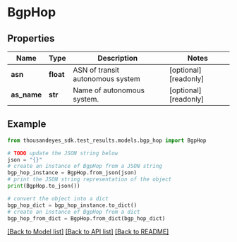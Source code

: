 # BgpHop


## Properties

Name | Type | Description | Notes
------------ | ------------- | ------------- | -------------
**asn** | **float** | ASN of transit autonomous system | [optional] [readonly] 
**as_name** | **str** | Name of autonomous system. | [optional] [readonly] 

## Example

```python
from thousandeyes_sdk.test_results.models.bgp_hop import BgpHop

# TODO update the JSON string below
json = "{}"
# create an instance of BgpHop from a JSON string
bgp_hop_instance = BgpHop.from_json(json)
# print the JSON string representation of the object
print(BgpHop.to_json())

# convert the object into a dict
bgp_hop_dict = bgp_hop_instance.to_dict()
# create an instance of BgpHop from a dict
bgp_hop_from_dict = BgpHop.from_dict(bgp_hop_dict)
```
[[Back to Model list]](../README.md#documentation-for-models) [[Back to API list]](../README.md#documentation-for-api-endpoints) [[Back to README]](../README.md)


